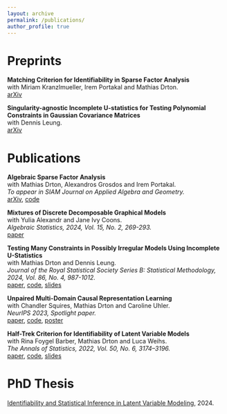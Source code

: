 ```yaml
---
layout: archive
permalink: /publications/
author_profile: true
---
```


<!-- {% if author.googlescholar %}
  You can also find my articles on <u><a href="{{author.googlescholar}}">my Google Scholar profile</a>.</u>
{% endif %}

{% include base_path %}

{% for post in site.publications reversed %}
  {% include archive-single.html %}
{% endfor %}
 -->

# Preprints

**Matching Criterion for Identifiability in Sparse Factor Analysis** \
with Miriam Kranzlmueller, Irem Portakal and Mathias Drton. \
[arXiv](http://arxiv.org/abs/2502.02986) 

**Singularity-agnostic Incomplete U-statistics for Testing Polynomial Constraints in Gaussian Covariance Matrices** \
with Dennis Leung. \
[arXiv](https://arxiv.org/abs/2401.02112) 


# Publications

**Algebraic Sparse Factor Analysis** \
with Mathias Drton, Alexandros Grosdos and Irem Portakal. \
*To appear in SIAM Journal on Applied Algebra and Geometry.* \
[arXiv](https://arxiv.org/abs/2312.14762), [code](https://mathrepo.mis.mpg.de/sparse-factor-analysis) 

**Mixtures of Discrete Decomposable Graphical Models** \
with Yulia Alexandr and Jane Ivy Coons. \
*Algebraic Statistics, 2024, Vol. 15, No. 2, 269-293.* \
[paper](https://doi.org/10.2140/astat.2024.15.269) 

**Testing Many Constraints in Possibly Irregular Models Using Incomplete U-Statistics** \
with Mathias Drton and Dennis Leung. \
*Journal of the Royal Statistical Society Series B: Statistical Methodology,  2024, Vol. 86, No. 4, 987-1012.* \
[paper](https://doi.org/10.1093/jrsssb/qkae022), [code](https://github.com/NilsSturma/TestGGM), [slides](https://nilssturma.github.io/files/presentation_testing_U_stats.pdf)

**Unpaired Multi-Domain Causal Representation Learning** \
with Chandler Squires, Mathias Drton and Caroline Uhler. \
*NeurIPS 2023, Spotlight paper.* \
[paper](https://papers.nips.cc/paper_files/paper/2023/hash/6c8985579293e0209bdaa4f21bb1d237-Abstract-Conference.html), [code](https://github.com/NilsSturma/multi-domain-crl), [poster](https://nilssturma.github.io/files/multi_domain_crl.pdf) 

**Half-Trek Criterion for Identifiability of Latent Variable Models** \
with Rina Foygel Barber, Mathias Drton and Luca Weihs. \
*The Annals of Statistics, 2022, Vol. 50, No. 6, 3174–3196.* \
[paper](https://doi.org/10.1214/22-AOS2221), [code](https://github.com/Lucaweihs/SEMID), [slides](https://nilssturma.github.io/files/LF_HTC_presentation_IMS.pdf)


# PhD Thesis
[Identifiability and Statistical Inference in Latent Variable Modeling](https://mediatum.ub.tum.de/?id=1745362), 2024.